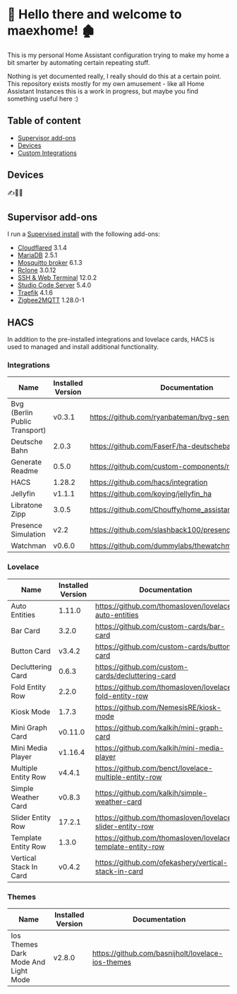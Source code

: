 # 👋 Hello there and welcome to maexhome! 🏚

This is my personal Home Assistant configuration trying to make my home a bit smarter by automating certain repeating stuff.

Nothing is yet documented really, I really should do this at a certain point. This repository exists mostly for my own amusement - like all Home Assistant Instances this is a work in progress, but maybe you find something useful here :)

## Table of content

- [Supervisor add-ons](#supervisor-add-ons)
- [Devices](#devices)
- [Custom Integrations](#hacs)

## Devices

✍️📄🆘

## Supervisor add-ons

I run a [Supervised install](https://www.home-assistant.io/getting-started/) with the following add-ons:
- [Cloudflared](9074a9fa) 3.1.4
- [MariaDB](core) 2.5.1
- [Mosquitto broker](core) 6.1.3
- [Rclone](c1f54215) 3.0.12
- [SSH & Web Terminal](a0d7b954) 12.0.2
- [Studio Code Server](a0d7b954) 5.4.0
- [Traefik](c1f54215) 4.1.6
- [Zigbee2MQTT](45df7312) 1.28.0-1

## HACS

In addition to the pre-installed integrations and lovelace cards, HACS is used to managed and install additional
functionality.

### Integrations
Name  | Installed Version | Documentation
----  | ----------------- | -------------
Bvg (Berlin Public Transport) | v0.3.1 | https://github.com/ryanbateman/bvg-sensor
Deutsche Bahn | 2.0.3 | https://github.com/FaserF/ha-deutschebahn
Generate Readme | 0.5.0 | https://github.com/custom-components/readme
HACS | 1.28.2 | https://github.com/hacs/integration
Jellyfin | v1.1.1 | https://github.com/koying/jellyfin_ha
Libratone Zipp | 3.0.5 | https://github.com/Chouffy/home_assistant_libratone_zipp
Presence Simulation | v2.2 | https://github.com/slashback100/presence_simulation
Watchman | v0.6.0 | https://github.com/dummylabs/thewatchman

### Lovelace
Name  | Installed Version | Documentation
----- | ----------------- | -------------
Auto Entities | 1.11.0 | https://github.com/thomasloven/lovelace-auto-entities
Bar Card | 3.2.0 | https://github.com/custom-cards/bar-card
Button Card | v3.4.2 | https://github.com/custom-cards/button-card
Decluttering Card | 0.6.3 | https://github.com/custom-cards/decluttering-card
Fold Entity Row | 2.2.0 | https://github.com/thomasloven/lovelace-fold-entity-row
Kiosk Mode | 1.7.3 | https://github.com/NemesisRE/kiosk-mode
Mini Graph Card | v0.11.0 | https://github.com/kalkih/mini-graph-card
Mini Media Player | v1.16.4 | https://github.com/kalkih/mini-media-player
Multiple Entity Row | v4.4.1 | https://github.com/benct/lovelace-multiple-entity-row
Simple Weather Card | v0.8.3 | https://github.com/kalkih/simple-weather-card
Slider Entity Row | 17.2.1 | https://github.com/thomasloven/lovelace-slider-entity-row
Template Entity Row | 1.3.0 | https://github.com/thomasloven/lovelace-template-entity-row
Vertical Stack In Card | v0.4.2 | https://github.com/ofekashery/vertical-stack-in-card

### Themes
Name  | Installed Version | Documentation
----- | ----------------- | -------------
Ios Themes   Dark Mode And Light Mode | v2.8.0 | https://github.com/basnijholt/lovelace-ios-themes

